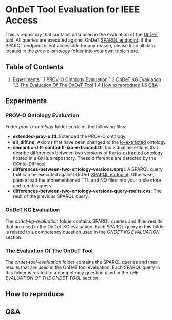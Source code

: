 # OnDeT Tool Evaluation for IEEE Access

This is repository that contains data used in the evaluation of the [OnDeT](https://service.tib.eu/vdp/sandbox/ondet) tool. All queries are executed against OnDeT [SPARQL endpoint](http://ols4ing21.service.tib.eu:3030/#/dataset/test/query). If the SPARQL endpoint is not accessible for any reason, please load all data located in the *prov-o-ontology* folder into your own triple store. 

## Table of Contents

1. [Experiments](#experiments)
   1.1 [PROV-O Ontology Evaluation](#prov-o-ontology-evaluation) 
   1.2 [OnDeT KG Evaluation](#ondet-kg-evaluation)
   1.3 [The Evaluation Of The OnDeT Tool](#the-evaluation-of-the-ondet-tool)
   1.4 [How to reproduce](#how-to-reproduce)
   1.5 [Q&A](#qa)
   
## Experiments



### PROV-O Ontology Evaluation

Foder *prov-o-ontology* folder contains the following files:

* **extended-prov-o.ttl**: Extended the PROV-O ontology. 
* **all_diff.nq**: Axioms that have been changed to the [io-extracted](https://raw.githubusercontent.com/OpenEnergyPlatform/ontology/master/src/ontology/imports/iao-extracted.owl) ontology.
* **semantic-diff-contodiff-iao-extracted.ttl**: Individual assertions that desribe differences between two versions of the [io-extracted](https://github.com/OpenEnergyPlatform/ontology/tree/dev/src/ontology/imports) ontology hosted in a GitHub repository. These difference are detected by the [COnto-Diff](https://github.com/dbs-leipzig/conto_diff) tool.
* **differences-between-two-ontology-versions.sprql**: A SPARQL query that can be executed against OnDeT [SPARQL endpoint](http://ols4ing21.service.tib.eu:3030/#/dataset/test/query). Otherwise, please load the aforementioned  TTL and NQ files into your triple store and run this query.
* **differences-between-two-ontology-versions-query-rsults.cvs**: The reult of the previous SPARQL query. 

### OnDeT KG Evaluation 

The *ondet-kg-evaluation* folder contains SPARQL queries and thier results that are used in the OnDeT KG evaluation. Each SPARQL query in this folder is related to a competency question used in the *ONDET KG EVALUATION* section. 



### The Evaluation Of The OnDeT Tool 

The *ondet-tool-evaluation* folder contains the SPARQL queries and their results that are used in the OnDeT tool evaluation. Each SPARQL query in this folder is related to a competency question used in the *THE EVALUATION OF THE ONDET TOOL* section. 

## How to reproduce

## Q&A

